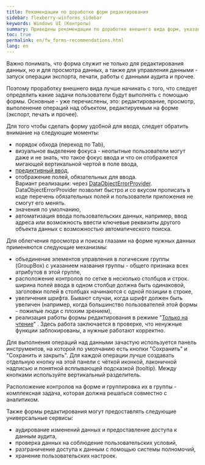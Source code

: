 ```yaml
---
title: Рекомендации по доработке форм редактирования
sidebar: flexberry-winforms_sidebar
keywords: Windows UI (Контролы)
summary: Приведены рекомендации по доработке внешнего вида форм, указаны наиболее часто применяемые механизмы и даны ссылки на статьи, описывающие их реализацию
toc: true
permalink: en/fw_forms-recommendations.html
lang: en
---
```


Важно понимать, что форма служит не только для редактирования данных, но и для просмотра данных, а также для управления данными - запуск операции экспорта, печати, работы с данными аудита и прочее.

Поэтому проработку внешнего вида лучше начинать с того, что следует определить какие задачи пользователи будут выполнять с помощью формы. Основные - уже перечислены, это: редактирование, просмотр, выполенение операций над объектом, редактируемым на форме (экспорт, печать и прочее).

Для того чтобы сделать форму удобной для ввода, следует обратить внимание на следующие моменты:

* порядок обхода (переход по Tab),
* визуальное выделение фокуса - неопытные пользователи могут даже и не знать, что такое фокус ввода и что он отображется мигающей вертикальной чертой в поле ввода,
* [предиктивный ввод](fw_predict-input.html),
* отображение полей, обязательных для ввода. <br> Вариант реализации: через [DataObjectErrorProvider](fw_data-object-error-provider.html). DataObjectErrorProvider позволит быстро и со вкусом прописать в коде перечень обязательных полей и пользователи приложения не смогут его менять.
* значения по умолчанию,
* автоматизация ввода пользовательских данных, например, ввод адреса или возможность ввести ключевые реквизиты другого объекта данных с возможностью автоматического поиска.

Для облегчения просмотра и поиска глазами на форме нужных данных применяются следующие механизмы:

* объединение элементов управления в логические группы (GroupBox) с указанием названия группы - общего признака всех атрибутов в этой группе,
* расположение контролов по сетке в несколько столбцов и строк. ширина полей ввода в одном столбце должна быть одинаковой, заголовки полей в столбцах начинаются с одной позиции в строке,
* увеличения шрифта. Бывают случаи, когда шрифт должен быть увеличен (например, когда большинство пользователей этой формы - пожилые люди с плохим зрением),
* реализация работы формы редактирования в режиме "[Только на чтение](fw_editmanager.html)" . Здесь работа заключается в проверке, что ненужные функции заблокированы, а нужные работают корректно.

Для выполнения операций над данными зачастую используется панель инструментов, на которой по умолчанию есть кнопки "Сохранить" и "Сохранить и закрыть". Для каждой операции лучше создавать отдельную кнопку на этой панели с чёткой иконкой, лаконичной надписью и понятной всплывающей подсказкой (tooltip). Между кнопками используйте вертикальный разделитель.

Расположение контролов на форме и группировка их в группы - комплексная задача, которая должна решаться совместно с аналитиком.

Также формы редактирования могут предоставлять следующие универсальные сервисы:

* аудирование изменений данных и предоставление доступа к данным аудита,
* проверка данных на соблюдение пользовательских условий,
* разграничение доступа к данным с помощью системы полномочий,
* хранение пользовательских настроек.
